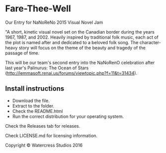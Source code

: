 # Fare-Thee-Well
Our Entry for NaNoReNo 2015 Visual Novel Jam

"A short, kinetic visual novel set on the Canadian border during the years 1967, 1987, and 2002. Heavily inspired by traditional folk music, each act of the plot is named after and dedicated to a beloved folk song. The character-heavy story will focus on the theme of the beauty and tragedy of the passage of time.

This will be our team's second entry into the NaNoRenO celebration after last year's Palinurus: The Ocean of Stars (http://lemmasoft.renai.us/forums/viewtopic.php?f=11&t=31434).

## Install instructions ##
* Download the file.
* Extract to the folder.
* Check the README.html
* Run the correct distribution for your operating system.

Check the Releases tab for releases.

Check LICENSE.md for licensing information.

Copyright © Watercress Studios 2016
